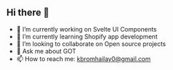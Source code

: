 ## Hi there 👋

- 🔭 I’m currently working on Svelte UI Components
- 🌱 I’m currently learning Shopify app development
- 👯 I’m looking to collaborate on Open source projects
- 💬 Ask me about GOT
- 📫 How to reach me: kbromhailay0@gmail.com


